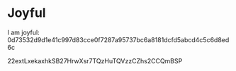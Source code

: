 # Joyful

I am joyful: 0d73532d9d1e41c997d83cce0f7287a95737bc6a8181dcfd5abcd4c5c6d8ed6c


22extLxekaxhkSB27HrwXsr7TQzHuTQVzzCZhs2CCQmBSP